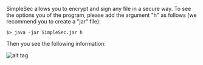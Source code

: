 SimpleSec allows you to encrypt and sign any file in a secure way. To see the options you of the program, please add the argument "h" as follows (we recommend you to create a "jar" file):
  
    $> java -jar SimpleSec.jar h

Then you see the following information:

![alt tag](https://github.com/ernsferrari/SimpleSec/blob/master/Images/SimpleSec.png)

